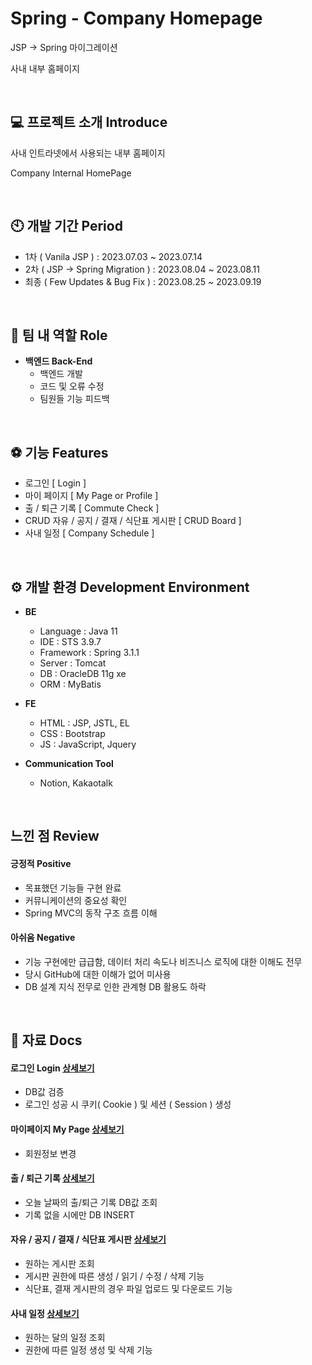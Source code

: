 # Spring - Company Homepage

JSP -> Spring 마이그레이션

사내 내부 홈페이지


<br/>


## 💻 프로젝트 소개 Introduce
사내 인트라넷에서 사용되는 내부 홈페이지

Company Internal HomePage


<br/>


## 🕙 개발 기간 Period
* 1차 ( Vanila JSP ) : 2023.07.03 ~ 2023.07.14
* 2차 ( JSP -> Spring Migration ) : 2023.08.04 ~ 2023.08.11
* 최종 ( Few Updates & Bug Fix )  : 2023.08.25 ~ 2023.09.19


<br/>


## 👕 팀 내 역할 Role
* <b>백엔드 Back-End</b><br/>
  * 백엔드 개발
  * 코드 및 오류 수정
  * 팀원들 기능 피드백


<br/>


## ⚽ 기능 Features

- 로그인 [ Login ] 
- 마이 페이지 [ My Page or Profile ]
- 출 / 퇴근 기록 [ Commute Check ] 
- CRUD 자유 / 공지 / 결재 / 식단표 게시판 [ CRUD Board ]
- 사내 일정 [ Company Schedule ]


<br/>  


## ⚙️ 개발 환경 Development Environment

- <b>BE</b><br/>
  - Language :  Java 11
  - IDE :  STS 3.9.7
  - Framework : Spring 3.1.1
  - Server : Tomcat 
  - DB : OracleDB 11g xe
  - ORM : MyBatis


- <b>FE</b><br/>
  - HTML : JSP, JSTL, EL
  - CSS : Bootstrap
  - JS : JavaScript, Jquery


- <b>Communication Tool</b><br/>
  - Notion, Kakaotalk 




<br/>

## 느낀 점 Review

#### 긍정적 Positive
- 목표했던 기능들 구현 완료
- 커뮤니케이션의 중요성 확인
- Spring MVC의 동작 구조 흐름 이해

#### 아쉬움 Negative
- 기능 구현에만 급급함, 데이터 처리 속도나 비즈니스 로직에 대한 이해도 전무
- 당시 GitHub에 대한 이해가 없어 미사용
- DB 설계 지식 전무로 인한 관계형 DB 활용도 하락


<br/>

## 📌 자료 Docs

#### 로그인 Login <a href="https://github.com/ricelumps/Tjeoun_TeamProject/wiki/%F0%9F%93%83-%EB%A1%9C%EA%B7%B8%EC%9D%B8"> 상세보기 </a>
- DB값 검증
- 로그인 성공 시 쿠키( Cookie ) 및 세션 ( Session ) 생성

#### 마이페이지 My Page <a href="https://github.com/ricelumps/Tjeoun_TeamProject/wiki/%F0%9F%93%83-%EB%A7%88%EC%9D%B4%ED%8E%98%EC%9D%B4%EC%A7%80"> 상세보기 </a>
- 회원정보 변경

#### 출 / 퇴근 기록 <a href="https://github.com/ricelumps/Tjeoun_TeamProject/wiki/%F0%9F%93%83-%EC%B6%9C---%ED%87%B4%EA%B7%BC-%EA%B8%B0%EB%A1%9D"> 상세보기 </a>
- 오늘 날짜의 출/퇴근 기록 DB값 조회
- 기록 없을 시에만 DB INSERT

#### 자유 / 공지 / 결재 / 식단표 게시판 <a href="https://github.com/ricelumps/Tjeoun_TeamProject/wiki/%F0%9F%93%83-%EA%B2%8C%EC%8B%9C%ED%8C%90"> 상세보기 </a>
- 원하는 게시판 조회
- 게시판 권한에 따른 생성 / 읽기 / 수정 / 삭제 기능 
- 식단표, 결재 게시판의 경우 파일 업로드 및 다운로드 기능

#### 사내 일정 <a href="https://github.com/ricelumps/Tjeoun_TeamProject/wiki/%F0%9F%93%83-%EC%82%AC%EB%82%B4-%EC%9D%BC%EC%A0%95"> 상세보기 </a>
- 원하는 달의 일정 조회
- 권한에 따른 일정 생성 및 삭제 기능

